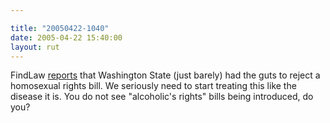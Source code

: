 ```yaml
---

title: "20050422-1040"
date: 2005-04-22 15:40:00
layout: rut
---
```


<p> FindLaw <a href="http://news.findlaw.com/ap/o/632/04-21-2005/a1990008891a3d86.html">reports</a>
that Washington State (just barely) had the guts to reject a
homosexual rights bill.  We seriously need to start treating this
like the disease it is.  You do not see "alcoholic's rights" bills
being introduced, do you?</p>

